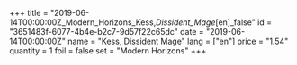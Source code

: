 +++
title = "2019-06-14T00:00:00Z_Modern_Horizons_Kess,_Dissident_Mage_[en]_false"
id = "3651483f-6077-4b4e-b2c7-9d57f22c65dc"
date = "2019-06-14T00:00:00Z"
name = "Kess, Dissident Mage"
lang = ["en"]
price = "1.54"
quantity = 1
foil = false
set = "Modern Horizons"
+++
